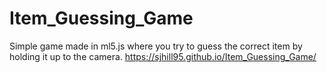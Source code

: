# Item_Guessing_Game
Simple game made in ml5.js where you try to guess the correct item by holding it up to the camera.
https://sjhill95.github.io/Item_Guessing_Game/
